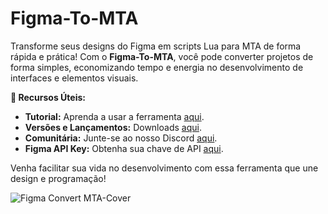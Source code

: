 # Figma-To-MTA

Transforme seus designs do Figma em scripts Lua para MTA de forma rápida e prática! Com o **Figma-To-MTA**, você pode converter projetos de forma simples, economizando tempo e energia no desenvolvimento de interfaces e elementos visuais. 

**🔗 Recursos Úteis:**
- **Tutorial:** Aprenda a usar a ferramenta [aqui](https://youtu.be/mvAy16JpKMA).
- **Versões e Lançamentos:** Downloads [aqui](https://github.com/Trmxv9/Figma-To-MTA/releases).
- **Comunitária:** Junte-se ao nosso Discord [aqui](https://discord.gg/rNAXhxN3hN).
- **Figma API Key:** Obtenha sua chave de API [aqui](https://www.figma.com/developers/api#access-tokens).

Venha facilitar sua vida no desenvolvimento com essa ferramenta que une design e programação!

![Figma Convert MTA-Cover](https://github.com/user-attachments/assets/40a82369-dc8a-4758-86b7-4bdc76cc98b7)
